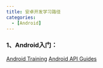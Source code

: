```yaml
---
title: 安卓开发学习路径
categories:
  - [Android]
---
```


### **1、Android入门：**

[Android Training](https://link.zhihu.com/?target=http%3A//hukai.me/android-training-course-in-chinese/index.html)
[Android API Guides](https://link.zhihu.com/?target=https%3A//developer.android.com/guide/index.html)